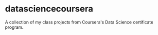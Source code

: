 datasciencecoursera
===================

A collection of my class projects from Coursera's Data Science certificate program.
